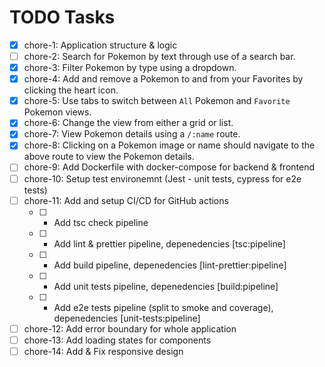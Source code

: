 # TODO Tasks

- [x] chore-1: Application structure & logic
- [ ] chore-2: Search for Pokemon by text through use of a search bar.
- [x] chore-3: Filter Pokemon by type using a dropdown.
- [x] chore-4: Add and remove a Pokemon to and from your Favorites by clicking the heart icon.
- [x] chore-5: Use tabs to switch between `All` Pokemon and `Favorite` Pokemon views.
- [x] chore-6: Change the view from either a grid or list.
- [x] chore-7: View Pokemon details using a `/:name` route.
- [x] chore-8: Clicking on a Pokemon image or name should navigate to the above route to view the Pokemon details.
- [ ] chore-9: Add Dockerfile with docker-compose for backend & frontend
- [ ] chore-10: Setup test environemnt (Jest - unit tests, cypress for e2e tests)
- [ ] chore-11: Add and setup CI/CD for GitHub actions
  - [ ] - Add tsc check pipeline
  - [ ] - Add lint & prettier pipeline, depenedencies [tsc:pipeline]
  - [ ] - Add build pipeline, depenedencies [lint-prettier:pipeline]
  - [ ] - Add unit tests pipeline, depenedencies [build:pipeline]
  - [ ] - Add e2e tests pipeline (split to smoke and coverage), depenedencies [unit-tests:pipeline]
- [ ] chore-12: Add error boundary for whole application
- [ ] chore-13: Add loading states for components
- [ ] chore-14: Add & Fix responsive design
